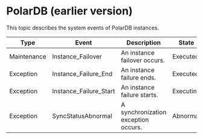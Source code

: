 # PolarDB \(earlier version\)

This topic describes the system events of PolarDB instances.

|Type|Event|Description|State|Level|
|----|-----|-----------|-----|-----|
|Maintenance|Instance\_Failover|An instance failover occurs.|Executed|Warn|
|Exception|Instance\_Failure\_End|An instance failure ends.|Executed|Critical|
|Exception|Instance\_Failure\_Start|An instance failure starts.|Executing|Critical|
|Exception|SyncStatusAbnormal|A synchronization exception occurs.|Abnormal|Critical|

